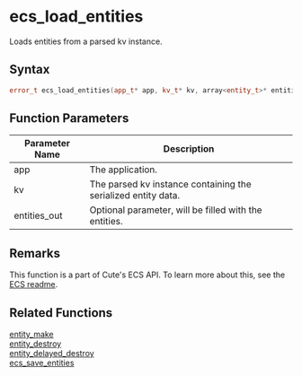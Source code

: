 # ecs_load_entities

Loads entities from a parsed kv instance.

## Syntax

```cpp
error_t ecs_load_entities(app_t* app, kv_t* kv, array<entity_t>* entities_out = NULL);
```

## Function Parameters

Parameter Name | Description
--- | ---
app | The application.
kv | The parsed kv instance containing the serialized entity data.
entities_out | Optional parameter, will be filled with the entities.

## Remarks

This function is a part of Cute's ECS API. To learn more about this, see the [ECS readme](https://github.com/RandyGaul/cute_framework/blob/master/doc/ecs/README.md).

## Related Functions

[entity_make](https://github.com/RandyGaul/cute_framework/blob/master/doc/ecs/entity_make.md)  
[entity_destroy](https://github.com/RandyGaul/cute_framework/blob/master/doc/ecs/entity_destroy.md)  
[entity_delayed_destroy](https://github.com/RandyGaul/cute_framework/blob/master/doc/ecs/entity_delayed_destroy.md)  
[ecs_save_entities](https://github.com/RandyGaul/cute_framework/blob/master/doc/ecs/ecs_save_entities.md)  
